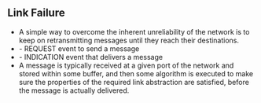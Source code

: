 Link Failure
------------
- A simple way to overcome the inherent unreliability of the network is to keep on retransmitting messages until they reach their destinations.
- <Send> - REQUEST event to send a message
- <Deliver> - INDICATION event that delivers a message
- A message is typically received at a given port of the network and stored within some buffer, and then some algorithm is executed to make sure the properties of the required link abstraction are satisfied, before the message is actually delivered. 